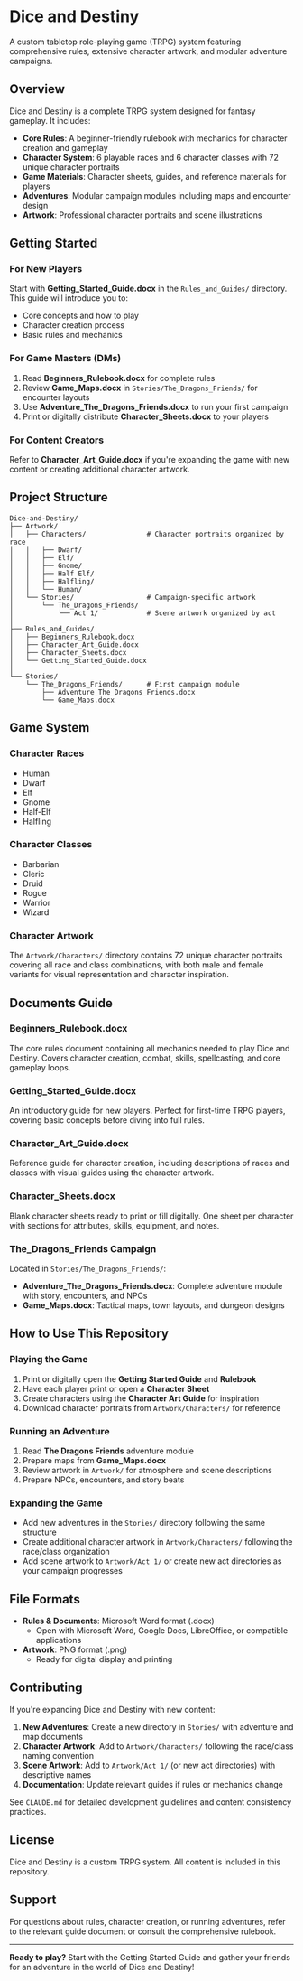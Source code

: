 # Dice and Destiny

A custom tabletop role-playing game (TRPG) system featuring comprehensive rules, extensive character artwork, and modular adventure campaigns.

## Overview

Dice and Destiny is a complete TRPG system designed for fantasy gameplay. It includes:

- **Core Rules**: A beginner-friendly rulebook with mechanics for character creation and gameplay
- **Character System**: 6 playable races and 6 character classes with 72 unique character portraits
- **Game Materials**: Character sheets, guides, and reference materials for players
- **Adventures**: Modular campaign modules including maps and encounter design
- **Artwork**: Professional character portraits and scene illustrations

## Getting Started

### For New Players

Start with **Getting_Started_Guide.docx** in the `Rules_and_Guides/` directory. This guide will introduce you to:
- Core concepts and how to play
- Character creation process
- Basic rules and mechanics

### For Game Masters (DMs)

1. Read **Beginners_Rulebook.docx** for complete rules
2. Review **Game_Maps.docx** in `Stories/The_Dragons_Friends/` for encounter layouts
3. Use **Adventure_The_Dragons_Friends.docx** to run your first campaign
4. Print or digitally distribute **Character_Sheets.docx** to your players

### For Content Creators

Refer to **Character_Art_Guide.docx** if you're expanding the game with new content or creating additional character artwork.

## Project Structure

```
Dice-and-Destiny/
├── Artwork/
│   ├── Characters/               # Character portraits organized by race
│   │   ├── Dwarf/
│   │   ├── Elf/
│   │   ├── Gnome/
│   │   ├── Half Elf/
│   │   ├── Halfling/
│   │   └── Human/
│   └── Stories/                  # Campaign-specific artwork
│       └── The_Dragons_Friends/
│           └── Act 1/            # Scene artwork organized by act
│
├── Rules_and_Guides/
│   ├── Beginners_Rulebook.docx
│   ├── Character_Art_Guide.docx
│   ├── Character_Sheets.docx
│   └── Getting_Started_Guide.docx
│
└── Stories/
    └── The_Dragons_Friends/      # First campaign module
        ├── Adventure_The_Dragons_Friends.docx
        └── Game_Maps.docx
```

## Game System

### Character Races
- Human
- Dwarf
- Elf
- Gnome
- Half-Elf
- Halfling

### Character Classes
- Barbarian
- Cleric
- Druid
- Rogue
- Warrior
- Wizard

### Character Artwork
The `Artwork/Characters/` directory contains 72 unique character portraits covering all race and class combinations, with both male and female variants for visual representation and character inspiration.

## Documents Guide

### Beginners_Rulebook.docx
The core rules document containing all mechanics needed to play Dice and Destiny. Covers character creation, combat, skills, spellcasting, and core gameplay loops.

### Getting_Started_Guide.docx
An introductory guide for new players. Perfect for first-time TRPG players, covering basic concepts before diving into full rules.

### Character_Art_Guide.docx
Reference guide for character creation, including descriptions of races and classes with visual guides using the character artwork.

### Character_Sheets.docx
Blank character sheets ready to print or fill digitally. One sheet per character with sections for attributes, skills, equipment, and notes.

### The_Dragons_Friends Campaign
Located in `Stories/The_Dragons_Friends/`:
- **Adventure_The_Dragons_Friends.docx**: Complete adventure module with story, encounters, and NPCs
- **Game_Maps.docx**: Tactical maps, town layouts, and dungeon designs

## How to Use This Repository

### Playing the Game
1. Print or digitally open the **Getting Started Guide** and **Rulebook**
2. Have each player print or open a **Character Sheet**
3. Create characters using the **Character Art Guide** for inspiration
4. Download character portraits from `Artwork/Characters/` for reference

### Running an Adventure
1. Read **The Dragons Friends** adventure module
2. Prepare maps from **Game_Maps.docx**
3. Review artwork in `Artwork/` for atmosphere and scene descriptions
4. Prepare NPCs, encounters, and story beats

### Expanding the Game
- Add new adventures in the `Stories/` directory following the same structure
- Create additional character artwork in `Artwork/Characters/` following the race/class organization
- Add scene artwork to `Artwork/Act 1/` or create new act directories as your campaign progresses

## File Formats

- **Rules & Documents**: Microsoft Word format (.docx)
  - Open with Microsoft Word, Google Docs, LibreOffice, or compatible applications
- **Artwork**: PNG format (.png)
  - Ready for digital display and printing

## Contributing

If you're expanding Dice and Destiny with new content:

1. **New Adventures**: Create a new directory in `Stories/` with adventure and map documents
2. **Character Artwork**: Add to `Artwork/Characters/` following the race/class naming convention
3. **Scene Artwork**: Add to `Artwork/Act 1/` (or new act directories) with descriptive names
4. **Documentation**: Update relevant guides if rules or mechanics change

See `CLAUDE.md` for detailed development guidelines and content consistency practices.

## License

Dice and Destiny is a custom TRPG system. All content is included in this repository.

## Support

For questions about rules, character creation, or running adventures, refer to the relevant guide document or consult the comprehensive rulebook.

---

**Ready to play?** Start with the Getting Started Guide and gather your friends for an adventure in the world of Dice and Destiny!
